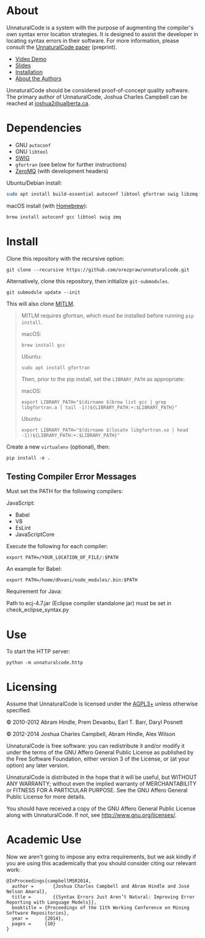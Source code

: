 # About

UnnaturalCode is a system with the purpose of augmenting the compiler's own
syntax error location strategies. It is designed to assist the developer in
locating syntax errors in their software. For more information, please consult
the [UnnaturalCode paper](http://webdocs.cs.ualberta.ca/~joshua2/syntax.pdf) (preprint).

* [Video Demo](https://www.youtube.com/watch?v=mIMpfh7rDEk)
* [Slides](http://webdocs.cs.ualberta.ca/~joshua2/syntax_presentation.pdf)
* [Installation](INSTALL.md)
* [About the Authors](AUTHORS.md)

UnnaturalCode should be considered proof-of-concept quality software. The
primary author of UnnaturalCode, Joshua Charles Campbell can be reached at <joshua2@ualberta.ca>.

# Dependencies

 * GNU `autoconf`
 * GNU `libtool`
 * [SWIG]
 * `gfortran` (see below for further instructions)
 * [ZeroMQ] (with development headers)

Ubuntu/Debian install:

```sh
sudo apt install build-essential autoconf libtool gfortran swig libzmq-dev
```

macOS install (with [Homebrew]):

```sh
brew install autoconf gcc libtool swig zmq
```

[Homebrew]: https://brew.sh
[SWIG]: http://www.swig.org/
[ZeroMQ]: http://zeromq.org/


# Install

Clone this repository with the recursive option:

    git clone --recursive https://github.com/orezpraw/unnaturalcode.git

Alternatively, clone this repository, then initialize `git-submodules`.

    git submodule update --init

This will also clone [MITLM].

[MITLM]: https://github.com/orezpraw/MIT-Language-Modeling-Toolkit/tree/267325017f60dee86caacd5b207eacdc50a3fc32

> MITLM requires gfortran, which must be installed before running `pip install`.
>
> macOS:
>
>     brew install gcc
>
> Ubuntu:
>
>     sudo apt install gfortran
>
> Then, prior to the pip install, set the `LIBRARY_PATH` as appropriate:
>
> macOS:
>
>     export LIBRARY_PATH="$(dirname $(brew list gcc | grep libgfortran.a | tail -1))${LIBRARY_PATH:+:$LIBRARY_PATH}"
>
> Ubuntu:
>
>     export LIBRARY_PATH="$(dirname $(locate libgfortran.so | head -1))${LIBRARY_PATH:+:$LIBRARY_PATH}"


Create a new `virtualenv` (optional), then:

    pip install -e .


## Testing Compiler Error Messages 

Must set the PATH for the following compilers:

JavaScript:

- Babel
- V8
- EsLint
- JavaScriptCore

Execute the following for each compiler:

    export PATH=/YOUR_LOCATION_OF_FILE/:$PATH

An example for Babel:

    export PATH=/home/dhvani/node_modules/.bin:$PATH
    
Requirement for Java:

Path to ecj-4.7.jar (Eclipse compiler standalone jar) must be set in check_eclipse_syntax.py

# Use

To start the HTTP server:

    python -m unnaturalcode.http

# Licensing

Assume that UnnaturalCode is licensed under the [AGPL3+](LICENSE) unless otherwise
specified.

&copy; 2010-2012 Abram Hindle, Prem Devanbu, Earl T. Barr, Daryl Posnett

&copy; 2012-2014 Joshua Charles Campbell, Abram Hindle, Alex Wilson

UnnaturalCode is free software: you can redistribute it and/or modify it under
the terms of the GNU Affero General Public License as published by the Free
Software Foundation, either version 3 of the License, or (at your option) any
later version.

UnnaturalCode is distributed in the hope that it will be useful, but WITHOUT
ANY WARRANTY; without even the implied warranty of MERCHANTABILITY or FITNESS
FOR A PARTICULAR PURPOSE.  See the GNU Affero General Public License for more
details.

You should have received a copy of the GNU Affero General Public License along
with UnnaturalCode.  If not, see <http://www.gnu.org/licenses/>.

# Academic Use

Now we aren't going to impose any extra requirements, but we ask kindly if you
are using this academically that you should consider citing our relevant work:

    @InProceedings{campbellMSR2014,
      author =       {Joshua Charles Campbell and Abram Hindle and José Nelson Amaral},
      title =        {{Syntax Errors Just Aren’t Natural: Improving Error Reporting with Language Models}},
      booktitle = {Proceedings of the 11th Working Conference on Mining Software Repositories},
      year =      {2014},
      pages =     {10}
    }

